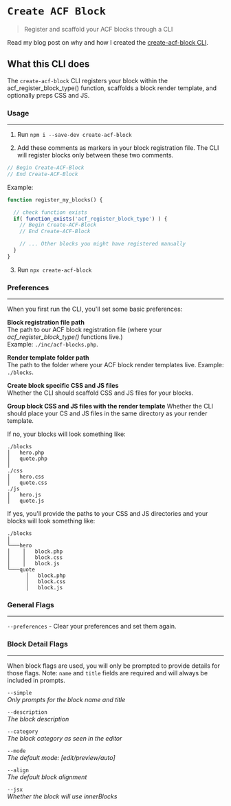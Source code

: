 # `Create ACF Block`

> Register and scaffold your ACF blocks through a CLI

Read my blog post on why and how I created the [create-acf-block CLI](https://joeyfarruggio.com/wordpress/acf-block-cli/).

## What this CLI does

The `create-acf-block` CLI registers your block within the acf_register_block_type() function, scaffolds a block render template, and optionally preps CSS and JS.

### Usage

---

1. Run `npm i --save-dev create-acf-block`

2. Add these comments as markers in your block registration file. The CLI will register blocks only between these two comments.

```php
// Begin Create-ACF-Block
// End Create-ACF-Block
```

Example:

```php
function register_my_blocks() {

  // check function exists
  if( function_exists('acf_register_block_type') ) {
    // Begin Create-ACF-Block
    // End Create-ACF-Block

    // ... Other blocks you might have registered manually
  }
}
```

3. Run `npx create-acf-block`

### Preferences

---

When you first run the CLI, you'll set some basic preferences:

**Block registration file path**  
The path to our ACF block registration file (where your _acf_register_block_type()_ functions live.)  
Example: `./inc/acf-blocks.php`.

**Render template folder path**  
The path to the folder where your ACF block render templates live.
Example: `./blocks`.

**Create block specific CSS and JS files**  
Whether the CLI should scaffold CSS and JS files for your blocks.

**Group block CSS and JS files with the render template**
Whether the CLI should place your CS and JS files in the same directory as your render template.

If no, your blocks will look something like:

```
./blocks
│   hero.php
│   quote.php
│
./css
│   hero.css
│   quote.css
./js
│   hero.js
│   quote.js
```

If yes, you'll provide the paths to your CSS and JS directories and your blocks will look something like:

```
./blocks
│
└───hero
│    │   block.php
│    │   block.css
│    │   block.js
└───quote
      │   block.php
      │   block.css
      │   block.js
```

### General Flags

---

`--preferences` - Clear your preferences and set them again.

### Block Detail Flags

---

When block flags are used, you will only be prompted to provide details for those flags.
Note: `name` and `title` fields are required and will always be included in prompts.

`--simple`  
_Only prompts for the block name and title_

`--description`  
_The block description_

`--category`  
_The block category as seen in the editor_

`--mode`  
_The default mode: [edit/preview/auto]_

`--align`  
_The default block alignment_

`--jsx`  
_Whether the block will use innerBlocks_
